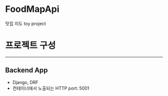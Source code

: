 # FoodMapApi

맛집 지도 toy project

# 프로젝트 구성
---

## Backend App
- Django, DRF
- 컨테이너에서 노출되는 HTTP port: 5001
